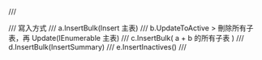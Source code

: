 /// <summary>
/// 寫入方式
/// a.InsertBulk(Insert 主表) 
/// b.UpdateToActive > 刪除所有子表，再 Update(IEnumerable<T> 主表)
/// c.InsertBulk( a + b 的所有子表 )
/// d.InsertBulk(InsertSummary)
/// e.InsertInactives()
/// </summary>